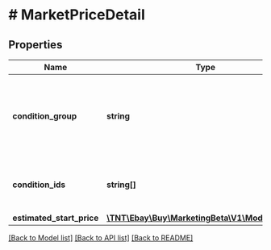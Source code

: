 # # MarketPriceDetail

## Properties

Name | Type | Description | Notes
------------ | ------------- | ------------- | -------------
**condition_group** | **string** | The name for the condition of the product. For example: NEW | [optional]
**condition_ids** | **string[]** | An array of condition identifiers for the product. | [optional]
**estimated_start_price** | [**\TNT\Ebay\Buy\MarketingBeta\V1\Model\Amount**](Amount.md) |  | [optional]

[[Back to Model list]](../../README.md#models) [[Back to API list]](../../README.md#endpoints) [[Back to README]](../../README.md)
